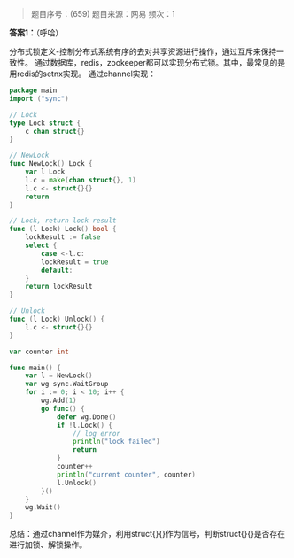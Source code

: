 > 题目序号：(659)
> 题目来源：网易
> 频次：1

**答案1：**（呼哈）

分布式锁定义-控制分布式系统有序的去对共享资源进行操作，通过互斥来保持一致性。
通过数据库，redis，zookeeper都可以实现分布式锁。其中，最常见的是用redis的setnx实现。
通过channel实现：

```go
package main
import ("sync") 

// Lock
type Lock struct {
    c chan struct{}
}

// NewLock
func NewLock() Lock {
    var l Lock
    l.c = make(chan struct{}, 1)
    l.c <- struct{}{}
    return 
}

// Lock, return lock result
func (l Lock) Lock() bool {
    lockResult := false
    select {
        case <-l.c:
        lockResult = true
        default:
    }
    return lockResult
}

// Unlock 
func (l Lock) Unlock() {
	l.c <- struct{}{}
}

var counter int

func main() {
    var l = NewLock()
    var wg sync.WaitGroup
    for i := 0; i < 10; i++ {
        wg.Add(1)
        go func() {
            defer wg.Done()
            if !l.Lock() {
                // log error
                println("lock failed")
                return
            }
            counter++
            println("current counter", counter)
            l.Unlock()
        }()
    }
    wg.Wait()
}
```


总结：通过channel作为媒介，利用struct{}{}作为信号，判断struct{}{}是否存在进行加锁、解锁操作。